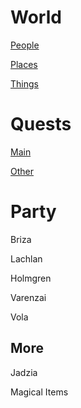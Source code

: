 # World
[People](https://lachlandog.github.io/TheWik/NPCs/index)

[Places](https://lachlandog.github.io/TheWik/Places/Index)

[Things](https://lachlandog.github.io/TheWik/Things)

# Quests
[Main](https://lachlandog.github.io/TheWik/MainQuest)

[Other](https://lachlandog.github.io/TheWik/Quests/Index)

# Party
Briza

Lachlan

Holmgren

Varenzai

Vola

## More
Jadzia

Magical Items
